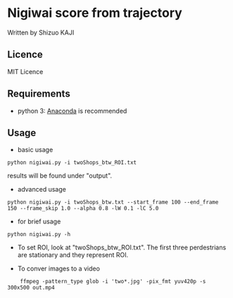 # Nigiwai score from trajectory
Written by Shizuo KAJI

## Licence
MIT Licence

## Requirements
- python 3: [Anaconda](https://anaconda.org) is recommended

## Usage
- basic usage
```
python nigiwai.py -i twoShops_btw_ROI.txt
```
results will be found under "output".
- advanced usage
```
python nigiwai.py -i twoShops_btw.txt --start_frame 100 --end_frame 150 --frame_skip 1.0 --alpha 0.8 -lW 0.1 -lC 5.0
```
- for brief usage
```
python nigiwai.py -h
```
- To set ROI, look at "twoShops_btw_ROI.txt". The first three perdestrians are stationary and they represent ROI.


- To conver images to a video
```
    ffmpeg -pattern_type glob -i 'two*.jpg' -pix_fmt yuv420p -s 300x500 out.mp4
```
